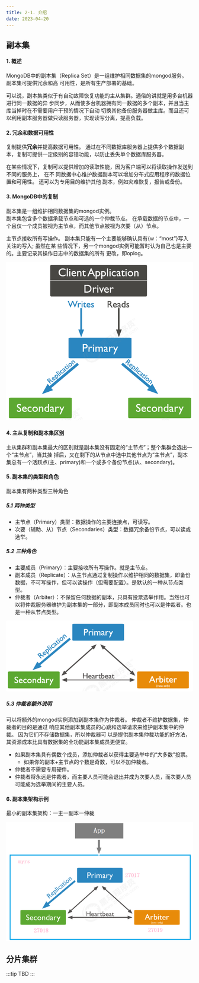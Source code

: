 ```yaml
---
title: 2-1. 介绍
date: 2023-04-20
---
```

## 副本集
#### 1. 概述
MongoDB中的副本集（Replica Set）是一组维护相同数据集的mongod服务。 副本集可提供冗余和高
可用性，是所有生产部署的基础。  

可以说，副本集类似于有自动故障恢复功能的主从集群。通俗的讲就是用多台机器进行同一数据的异
步同步，从而使多台机器拥有同一数据的多个副本，并且当主库当掉时在不需要用户干预的情况下自动
切换其他备份服务器做主库。而且还可以利用副本服务器做只读服务器，实现读写分离，提高负载。

#### 2. 冗余和数据可用性
复制提供**冗余**并提高数据可用性。 通过在不同数据库服务器上提供多个数据副本，复制可提供一定级别的容错功能，以防止丢失单个数据库服务器。  

在某些情况下，复制可以提供增加的读取性能，因为客户端可以将读取操作发送到不同的服务上， 在不
同数据中心维护数据副本可以增加分布式应用程序的数据位置和可用性。 还可以为专用目的维护其他
副本，例如灾难恢复，报告或备份。

#### 3. MongoDB中的复制
副本集是一组维护相同数据集的mongod实例。   
副本集包含多个数据承载节点和可选的一个仲裁节点。 
在承载数据的节点中，一个且仅一个成员被视为主节点，而其他节点被视为次要（从）节点。  

主节点接收所有写操作。 副本集只能有一个主要能够确认具有{w：“most”}写入关注的写入; 虽然在某
些情况下，另一个mongod实例可能暂时认为自己也是主要的。主要记录其操作日志中的数据集的所有
更改，即oplog。  

![2-1-1](/img/sql/mongodb/2-1-1.png)

#### 4. 主从复制和副本集区别
主从集群和副本集最大的区别就是副本集没有固定的“主节点”；整个集群会选出一个“主节点”，当其挂
掉后，又在剩下的从节点中选中其他节点为“主节点”，副本集总有一个活跃点(主、primary)和一个或多个备份节点(从、secondary)。

#### 5. 副本集的类型和角色
副本集有两种类型三种角色


##### 5.1 两种类型
- 主节点（Primary）类型：数据操作的主要连接点，可读写。
- 次要（辅助、从）节点（Secondaries）类型：数据冗余备份节点，可以读或选举。

##### 5.2 三种角色
- 主要成员（Primary）：主要接收所有写操作。就是主节点。
- 副本成员（Replicate）：从主节点通过复制操作以维护相同的数据集，即备份数据，不可写操作，但可以读操作（但需要配置）。是默认的一种从节点类型。
- 仲裁者（Arbiter）：不保留任何数据的副本，只具有投票选举作用。当然也可以将仲裁服务器维护为副本集的一部分，即副本成员同时也可以是仲裁者。也是一种从节点类型。  

![2-1-2](/img/sql/mongodb/2-1-2.png)

##### 5.3 仲裁者额外说明
可以将额外的mongod实例添加到副本集作为仲裁者。 仲裁者不维护数据集，仲裁者的目的是通过
响应其他副本集成员的心跳和选举请求来维护副本集中的仲裁。 因为它们不存储数据集，所以仲裁器可
以是提供副本集仲裁功能的好方法，其资源成本比具有数据集的全功能副本集成员更便宜。   

- 如果副本集具有偶数个成员，添加仲裁者以获得主要选举中的“大多数”投票。 
    - 如果你的副本+主节点的个数是奇数，可以不加仲裁者。
- 仲裁者不需要专用硬件。
- 仲裁者将永远是仲裁者，而主要人员可能会退出并成为次要人员，而次要人员可能成为选举期间的主要人员。

#### 6. 副本集架构示例
最小的副本集架构：一主一副本一仲裁

![2-1-3](/img/sql/mongodb/2-1-3.png)

## 分片集群
:::tip
TBD
:::